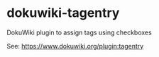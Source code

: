 # dokuwiki-tagentry
DokuWiki plugin to assign tags using checkboxes

See: https://www.dokuwiki.org/plugin:tagentry

